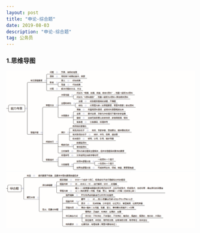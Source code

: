 ```yaml
---
layout: post
title: "申论-综合题"
date: 2019-08-03
description: "申论-综合题"
tag: 公务员
---
```

### 1.思维导图
![思维导图](/images/article/gwy/sl/nlkc-dt01.jpg "思维导图01")  
![思维导图](/images/article/gwy/sl/zht-dt02.jpg "思维导图02")
